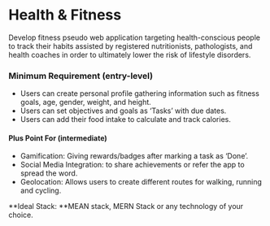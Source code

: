 # Health & Fitness

Develop fitness pseudo web application targeting health-conscious people to track their habits assisted by registered nutritionists, pathologists, and health coaches in order to ultimately lower the risk of lifestyle disorders.

### Minimum Requirement (entry-level)

- Users can create personal profile gathering information such as fitness goals, age, gender, weight, and height.
- Users can set objectives and goals as ‘Tasks’ with due dates.
- Users can add their food intake to calculate and track calories.

#### Plus Point For (intermediate)

- Gamification: Giving rewards/badges after marking a task as ‘Done’.
- Social Media Integration: to share achievements or refer the app to spread the word.
- Geolocation: Allows users to create different routes for walking, running and cycling.

**Ideal Stack: **MEAN stack, MERN Stack or any technology of your choice.